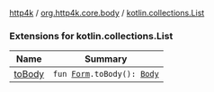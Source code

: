 [http4k](../../index.md) / [org.http4k.core.body](../index.md) / [kotlin.collections.List](./index.md)

### Extensions for kotlin.collections.List

| Name | Summary |
|---|---|
| [toBody](to-body.md) | `fun `[`Form`](../-form.md)`.toBody(): `[`Body`](../../org.http4k.core/-body/index.md) |
